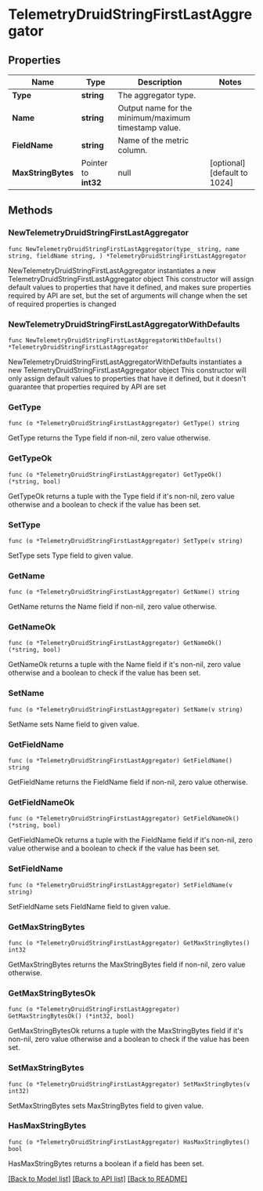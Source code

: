 # TelemetryDruidStringFirstLastAggregator

## Properties

Name | Type | Description | Notes
------------ | ------------- | ------------- | -------------
**Type** | **string** | The aggregator type. | 
**Name** | **string** | Output name for the minimum/maximum timestamp value. | 
**FieldName** | **string** | Name of the metric column. | 
**MaxStringBytes** | Pointer to **int32** | null | [optional] [default to 1024]

## Methods

### NewTelemetryDruidStringFirstLastAggregator

`func NewTelemetryDruidStringFirstLastAggregator(type_ string, name string, fieldName string, ) *TelemetryDruidStringFirstLastAggregator`

NewTelemetryDruidStringFirstLastAggregator instantiates a new TelemetryDruidStringFirstLastAggregator object
This constructor will assign default values to properties that have it defined,
and makes sure properties required by API are set, but the set of arguments
will change when the set of required properties is changed

### NewTelemetryDruidStringFirstLastAggregatorWithDefaults

`func NewTelemetryDruidStringFirstLastAggregatorWithDefaults() *TelemetryDruidStringFirstLastAggregator`

NewTelemetryDruidStringFirstLastAggregatorWithDefaults instantiates a new TelemetryDruidStringFirstLastAggregator object
This constructor will only assign default values to properties that have it defined,
but it doesn't guarantee that properties required by API are set

### GetType

`func (o *TelemetryDruidStringFirstLastAggregator) GetType() string`

GetType returns the Type field if non-nil, zero value otherwise.

### GetTypeOk

`func (o *TelemetryDruidStringFirstLastAggregator) GetTypeOk() (*string, bool)`

GetTypeOk returns a tuple with the Type field if it's non-nil, zero value otherwise
and a boolean to check if the value has been set.

### SetType

`func (o *TelemetryDruidStringFirstLastAggregator) SetType(v string)`

SetType sets Type field to given value.


### GetName

`func (o *TelemetryDruidStringFirstLastAggregator) GetName() string`

GetName returns the Name field if non-nil, zero value otherwise.

### GetNameOk

`func (o *TelemetryDruidStringFirstLastAggregator) GetNameOk() (*string, bool)`

GetNameOk returns a tuple with the Name field if it's non-nil, zero value otherwise
and a boolean to check if the value has been set.

### SetName

`func (o *TelemetryDruidStringFirstLastAggregator) SetName(v string)`

SetName sets Name field to given value.


### GetFieldName

`func (o *TelemetryDruidStringFirstLastAggregator) GetFieldName() string`

GetFieldName returns the FieldName field if non-nil, zero value otherwise.

### GetFieldNameOk

`func (o *TelemetryDruidStringFirstLastAggregator) GetFieldNameOk() (*string, bool)`

GetFieldNameOk returns a tuple with the FieldName field if it's non-nil, zero value otherwise
and a boolean to check if the value has been set.

### SetFieldName

`func (o *TelemetryDruidStringFirstLastAggregator) SetFieldName(v string)`

SetFieldName sets FieldName field to given value.


### GetMaxStringBytes

`func (o *TelemetryDruidStringFirstLastAggregator) GetMaxStringBytes() int32`

GetMaxStringBytes returns the MaxStringBytes field if non-nil, zero value otherwise.

### GetMaxStringBytesOk

`func (o *TelemetryDruidStringFirstLastAggregator) GetMaxStringBytesOk() (*int32, bool)`

GetMaxStringBytesOk returns a tuple with the MaxStringBytes field if it's non-nil, zero value otherwise
and a boolean to check if the value has been set.

### SetMaxStringBytes

`func (o *TelemetryDruidStringFirstLastAggregator) SetMaxStringBytes(v int32)`

SetMaxStringBytes sets MaxStringBytes field to given value.

### HasMaxStringBytes

`func (o *TelemetryDruidStringFirstLastAggregator) HasMaxStringBytes() bool`

HasMaxStringBytes returns a boolean if a field has been set.


[[Back to Model list]](../README.md#documentation-for-models) [[Back to API list]](../README.md#documentation-for-api-endpoints) [[Back to README]](../README.md)


